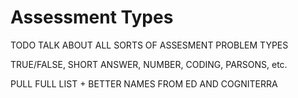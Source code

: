 # Assessment Types

TODO TALK ABOUT ALL SORTS OF ASSESMENT PROBLEM TYPES

TRUE/FALSE, SHORT ANSWER, NUMBER, CODING, PARSONS, etc.

PULL FULL LIST + BETTER NAMES FROM ED AND COGNITERRA
